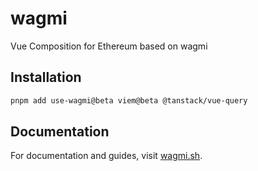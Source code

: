 # wagmi

Vue Composition for Ethereum based on wagmi

## Installation

```bash
pnpm add use-wagmi@beta viem@beta @tanstack/vue-query
```

## Documentation

For documentation and guides, visit [wagmi.sh](https://beta.wagmi.sh).
